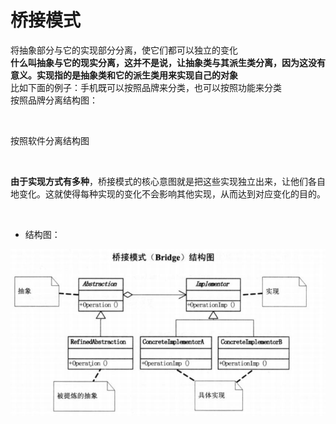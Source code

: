 # 桥接模式
将抽象部分与它的实现部分分离，使它们都可以独立的变化
<br>**什么叫抽象与它的现实分离，这并不是说，让抽象类与其派生类分离，因为这没有意义。实现指的是抽象类和它的派生类用来实现自己的对象**
<br>
比如下面的例子：手机既可以按照品牌来分类，也可以按照功能来分类
<br>
按照品牌分离结构图：

![]()

按照软件分离结构图

![]()


**由于实现方式有多种**，桥接模式的核心意图就是把这些实现独立出来，让他们各自地变化。这就使得每种实现的变化不会影响其他实现，从而达到对应变化的目的。

![]()

* 结构图：

![桥接模式](https://github.com/shanyao19940801/BookeNote/blob/master/ReadingNotes/DaHuaSheJiMoShi/src/main/java/com/yao/chapter22_bridge/image/bridge.PNG) 